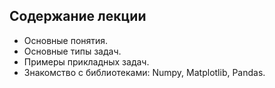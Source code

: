 ## Содержание лекции
* Основные понятия.
* Основные типы задач.
* Примеры прикладных задач.
* Знакомство с библиотеками: Numpy, Matplotlib, Pandas.
